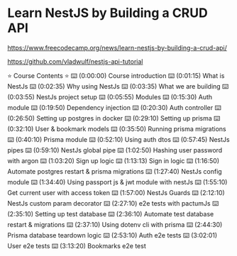 # Learn NestJS by Building a CRUD API

<https://www.freecodecamp.org/news/learn-nestjs-by-building-a-crud-api/>

<https://github.com/vladwulf/nestjs-api-tutorial>

⭐️ Course Contents ⭐
⌨️ (0:00:00) Course introduction
⌨️ (0:01:15) What is NestJs
⌨️ (0:02:35) Why using NestJs
⌨️ (0:03:35) What we are building
⌨️ (0:03:55) NestJs project setup
⌨️ (0:05:55) Modules
⌨️ (0:15:30) Auth module
⌨️ (0:19:50) Dependency injection
⌨️ (0:20:30) Auth controller
⌨️ (0:26:50) Setting up postgres in docker
⌨️ (0:29:10) Setting up prisma
⌨️ (0:32:10) User & bookmark models
⌨️ (0:35:50) Running prisma migrations
⌨️ (0:40:10) Prisma module
⌨️ (0:52:10) Using auth dtos
⌨️ (0:57:45) NestJs pipes
⌨️ (0:59:10) NestJs global pipe
⌨️ (1:02:50) Hashing user password with argon
⌨️ (1:03:20) Sign up logic
⌨️ (1:13:13) Sign in logic
⌨️ (1:16:50) Automate postgres restart & prisma migrations
⌨️ (1:27:40) NestJs config module
⌨️ (1:34:40) Using passport js & jwt module with nestJs
⌨️ (1:55:10) Get current user with access token
⌨️ (1:57:00) NestJs Guards
⌨️ (2:12:10) NestJs custom param decorator
⌨️ (2:27:10) e2e tests with pactumJs
⌨️ (2:35:10) Setting up test database
⌨️ (2:36:10) Automate test database restart & migrations
⌨️ (2:37:10) Using dotenv cli with prisma
⌨️ (2:44:30) Prisma database teardown logic
⌨️ (2:53:10) Auth e2e tests
⌨️ (3:02:01) User e2e tests
⌨️ (3:13:20) Bookmarks e2e test
